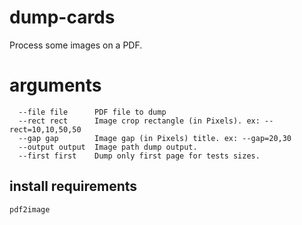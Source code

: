 # dump-cards

Process some images on a PDF.

# arguments
```
  --file file      PDF file to dump
  --rect rect      Image crop rectangle (in Pixels). ex: --rect=10,10,50,50
  --gap gap        Image gap (in Pixels) title. ex: --gap=20,30
  --output output  Image path dump output.
  --first first    Dump only first page for tests sizes.
```

## install requirements
 `pdf2image`
